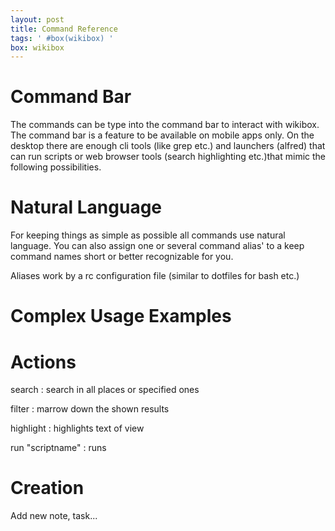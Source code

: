 ```yaml
---
layout: post
title: Command Reference
tags: ' #box(wikibox) '
box: wikibox
---
```


# Command Bar 

The commands can be type into the command bar to interact with wikibox. The command bar is a feature to be available on mobile apps only. On the desktop there are enough cli tools (like grep etc.) and launchers (alfred) that can run scripts or web browser tools (search highlighting etc.)that mimic the following possibilities.

# Natural Language

For keeping things as simple as possible all commands use natural language.
You can also assign one or several command alias' to a keep command names short or better recognizable for you.

Aliases work by a rc configuration file (similar to dotfiles for bash etc.)

# Complex Usage Examples

# Actions

search
: search in all places or specified ones

filter
: marrow down the shown results

highlight
: highlights text of view

run "scriptname"
: runs 

# Creation

Add new note,  task...
